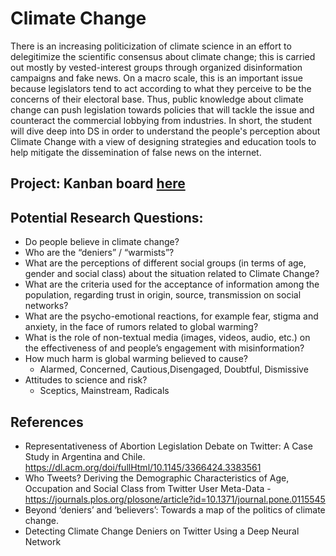 # Climate Change
There is an increasing politicization of climate science in an effort to delegitimize the scientific consensus about climate change; this is carried out mostly by vested-interest groups through organized disinformation campaigns and fake news. On a macro scale, this is an important issue because legislators tend to act according to what they perceive to be the concerns of their electoral base. Thus, public knowledge about climate change can push legislation towards policies that will tackle the issue and counteract the commercial lobbying from industries.
In short, the student will dive deep into DS in order to understand the people's perception about Climate Change with a view of designing strategies and education tools to help mitigate the dissemination of false news on the internet.

## Project: Kanban board [here](https://github.com/TUB-NLP-OpenData/climate_change/projects/2) 

## Potential Research Questions:

* Do people believe in climate change?
* Who are the “deniers” / “warmists”?
* What are the perceptions of different social groups (in terms of age, gender and social class) about the situation related to Climate Change?
* What are the criteria used for the acceptance of information among the population, regarding trust in origin, source, transmission on social networks?
* What are the psycho-emotional reactions, for example fear, stigma and anxiety, in the face of rumors related to global warming?
* What is the role of non-textual media (images, videos, audio, etc.) on the effectiveness of and people’s engagement with misinformation?
* How much harm is global warming believed to cause?
  * Alarmed, Concerned, Cautious,Disengaged, Doubtful, Dismissive
* Attitudes to science and risk?
  * Sceptics, Mainstream, Radicals
  
## References
* Representativeness of Abortion Legislation Debate on Twitter: A Case Study in Argentina and Chile. https://dl.acm.org/doi/fullHtml/10.1145/3366424.3383561
* Who Tweets? Deriving the Demographic Characteristics of Age, Occupation and Social Class from Twitter User Meta-Data - https://journals.plos.org/plosone/article?id=10.1371/journal.pone.0115545
* Beyond ‘deniers’ and ‘believers’: Towards a map of the politics of climate change.
* Detecting Climate Change Deniers on Twitter Using a Deep Neural Network

